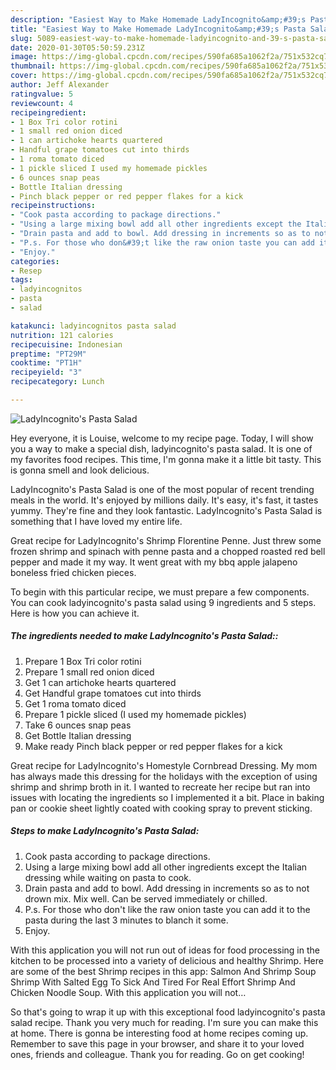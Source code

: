 ```yaml
---
description: "Easiest Way to Make Homemade LadyIncognito&amp;#39;s Pasta Salad"
title: "Easiest Way to Make Homemade LadyIncognito&amp;#39;s Pasta Salad"
slug: 5089-easiest-way-to-make-homemade-ladyincognito-and-39-s-pasta-salad
date: 2020-01-30T05:50:59.231Z
image: https://img-global.cpcdn.com/recipes/590fa685a1062f2a/751x532cq70/ladyincognitos-pasta-salad-recipe-main-photo.jpg
thumbnail: https://img-global.cpcdn.com/recipes/590fa685a1062f2a/751x532cq70/ladyincognitos-pasta-salad-recipe-main-photo.jpg
cover: https://img-global.cpcdn.com/recipes/590fa685a1062f2a/751x532cq70/ladyincognitos-pasta-salad-recipe-main-photo.jpg
author: Jeff Alexander
ratingvalue: 5
reviewcount: 4
recipeingredient:
- 1 Box Tri color rotini
- 1 small red onion diced
- 1 can artichoke hearts quartered
- Handful grape tomatoes cut into thirds
- 1 roma tomato diced
- 1 pickle sliced I used my homemade pickles
- 6 ounces snap peas
- Bottle Italian dressing
- Pinch black pepper or red pepper flakes for a kick
recipeinstructions:
- "Cook pasta according to package directions."
- "Using a large mixing bowl add all other ingredients except the Italian dressing while waiting on pasta to cook."
- "Drain pasta and add to bowl. Add dressing in increments so as to not drown mix. Mix well. Can be served immediately or chilled."
- "P.s. For those who don&#39;t like the raw onion taste you can add it to the pasta during the last 3 minutes to blanch it some."
- "Enjoy."
categories:
- Resep
tags:
- ladyincognitos
- pasta
- salad

katakunci: ladyincognitos pasta salad
nutrition: 121 calories
recipecuisine: Indonesian
preptime: "PT29M"
cooktime: "PT1H"
recipeyield: "3"
recipecategory: Lunch

---
```



![LadyIncognito&#39;s Pasta Salad](https://img-global.cpcdn.com/recipes/590fa685a1062f2a/751x532cq70/ladyincognitos-pasta-salad-recipe-main-photo.jpg)

Hey everyone, it is Louise, welcome to my recipe page. Today, I will show you a way to make a special dish, ladyincognito&#39;s pasta salad. It is one of my favorites food recipes. This time, I'm gonna make it a little bit tasty. This is gonna smell and look delicious.

LadyIncognito&#39;s Pasta Salad is one of the most popular of recent trending meals in the world. It's enjoyed by millions daily. It's easy, it's fast, it tastes yummy. They're fine and they look fantastic. LadyIncognito&#39;s Pasta Salad is something that I have loved my entire life.

Great recipe for LadyIncognito&#39;s Shrimp Florentine Penne. Just threw some frozen shrimp and spinach with penne pasta and a chopped roasted red bell pepper and made it my way. It went great with my bbq apple jalapeno boneless fried chicken pieces.


To begin with this particular recipe, we must prepare a few components. You can cook ladyincognito&#39;s pasta salad using 9 ingredients and 5 steps. Here is how you can achieve it.

##### The ingredients needed to make LadyIncognito&#39;s Pasta Salad::

1. Prepare 1 Box Tri color rotini
1. Prepare 1 small red onion diced
1. Get 1 can artichoke hearts quartered
1. Get Handful grape tomatoes cut into thirds
1. Get 1 roma tomato diced
1. Prepare 1 pickle sliced (I used my homemade pickles)
1. Take 6 ounces snap peas
1. Get Bottle Italian dressing
1. Make ready Pinch black pepper or red pepper flakes for a kick


Great recipe for LadyIncognito&#39;s Homestyle Cornbread Dressing. My mom has always made this dressing for the holidays with the exception of using shrimp and shrimp broth in it. I wanted to recreate her recipe but ran into issues with locating the ingredients so I implemented it a bit. Place in baking pan or cookie sheet lightly coated with cooking spray to prevent sticking. 

##### Steps to make LadyIncognito&#39;s Pasta Salad:

1. Cook pasta according to package directions.
1. Using a large mixing bowl add all other ingredients except the Italian dressing while waiting on pasta to cook.
1. Drain pasta and add to bowl. Add dressing in increments so as to not drown mix. Mix well. Can be served immediately or chilled.
1. P.s. For those who don&#39;t like the raw onion taste you can add it to the pasta during the last 3 minutes to blanch it some.
1. Enjoy.


With this application you will not run out of ideas for food processing in the kitchen to be processed into a variety of delicious and healthy Shrimp. Here are some of the best Shrimp recipes in this app: Salmon And Shrimp Soup Shrimp With Salted Egg To Sick And Tired For Real Effort Shrimp And Chicken Noodle Soup. With this application you will not… 

So that's going to wrap it up with this exceptional food ladyincognito&#39;s pasta salad recipe. Thank you very much for reading. I'm sure you can make this at home. There is gonna be interesting food at home recipes coming up. Remember to save this page in your browser, and share it to your loved ones, friends and colleague. Thank you for reading. Go on get cooking!
